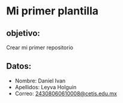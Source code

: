 # Mi primer plantilla    
## objetivo:  
Crear mi primer repositorio  
## Datos:  
- Nombre: Daniel Ivan  
- Apellidos: Leyva Holguin  
- Correo: 24308060610008@cetis.edu.mx  